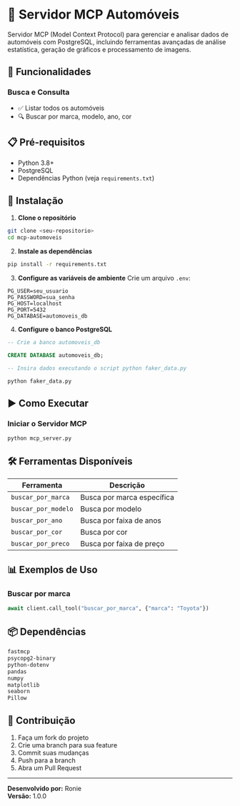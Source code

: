 # 🚗 Servidor MCP Automóveis

Servidor MCP (Model Context Protocol) para gerenciar e analisar dados de automóveis com PostgreSQL, incluindo ferramentas avançadas de análise estatística, geração de gráficos e processamento de imagens.

## 🔧 Funcionalidades

### Busca e Consulta
- ✅ Listar todos os automóveis
- 🔍 Buscar por marca, modelo, ano, cor

## 📋 Pré-requisitos

- Python 3.8+
- PostgreSQL
- Dependências Python (veja `requirements.txt`)

## 🚀 Instalação

1. **Clone o repositório**
```bash
git clone <seu-repositorio>
cd mcp-automoveis
```

2. **Instale as dependências**
```bash
pip install -r requirements.txt
```

3. **Configure as variáveis de ambiente**
Crie um arquivo `.env`:
```env
PG_USER=seu_usuario
PG_PASSWORD=sua_senha
PG_HOST=localhost
PG_PORT=5432
PG_DATABASE=automoveis_db
```

4. **Configure o banco PostgreSQL**
```sql
-- Crie a banco automoveis_db

CREATE DATABASE automoveis_db;

-- Insira dados executando o script python faker_data.py 
```
```bash
python faker_data.py
```

## ▶️ Como Executar

### Iniciar o Servidor MCP
```bash
python mcp_server.py
```
## 🛠️ Ferramentas Disponíveis

| Ferramenta | Descrição |
|------------|-----------|
| `buscar_por_marca` | Busca por marca específica |
| `buscar_por_modelo` | Busca por modelo |
| `buscar_por_ano` | Busca por faixa de anos |
| `buscar_por_cor` | Busca por cor |
| `buscar_por_preco` | Busca por faixa de preço |

## 📊 Exemplos de Uso

### Buscar por marca
```python
await client.call_tool("buscar_por_marca", {"marca": "Toyota"})
```

## 📦 Dependências

```txt
fastmcp
psycopg2-binary
python-dotenv
pandas
numpy
matplotlib
seaborn
Pillow
```
## 🤝 Contribuição
1. Faça um fork do projeto
2. Crie uma branch para sua feature
3. Commit suas mudanças
4. Push para a branch
5. Abra um Pull Request

---

**Desenvolvido por:** Ronie  
**Versão:** 1.0.0